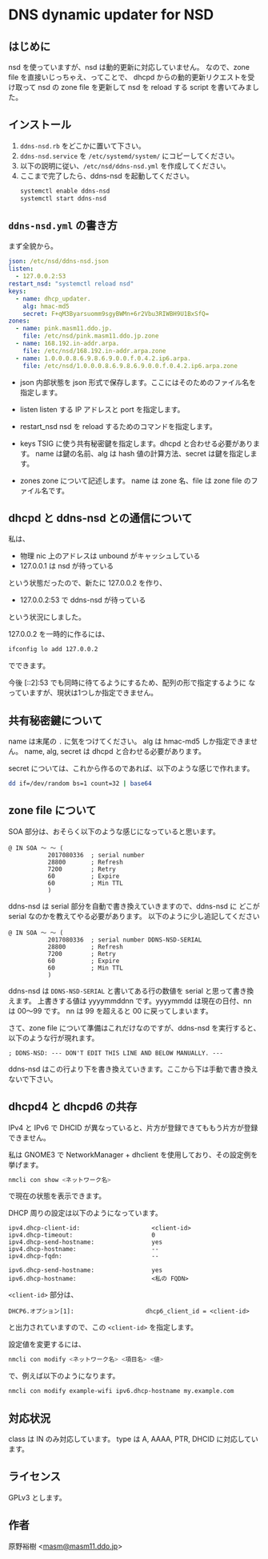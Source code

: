 # DNS dynamic updater for NSD

## はじめに

nsd を使っていますが、nsd は動的更新に対応していません。
なので、zone file を直接いじっちゃえ、ってことで、
dhcpd からの動的更新リクエストを受け取って nsd の zone file
を更新して nsd を reload する script を書いてみました。

## インストール

1. `ddns-nsd.rb` をどこかに置いて下さい。
2. `ddns-nsd.service` を `/etc/systemd/system/` にコピーしてください。
3. 以下の説明に従い、`/etc/nsd/ddns-nsd.yml` を作成してください。
4. ここまで完了したら、ddns-nsd を起動してください。
   ```sh
   systemctl enable ddns-nsd
   systemctl start ddns-nsd
   ```

## `ddns-nsd.yml` の書き方

まず全貌から。

```yaml
json: /etc/nsd/ddns-nsd.json
listen:
  - 127.0.0.2:53
restart_nsd: "systemctl reload nsd"
keys:
  - name: dhcp_updater.
    alg: hmac-md5
    secret: F+qM3Byarsuomm9sgyBWMn+6r2Vbu3RIWBH9U1BxSfQ=
zones:
  - name: pink.masm11.ddo.jp.
    file: /etc/nsd/pink.masm11.ddo.jp.zone
  - name: 168.192.in-addr.arpa.
    file: /etc/nsd/168.192.in-addr.arpa.zone
  - name: 1.0.0.0.8.6.9.8.6.9.0.0.f.0.4.2.ip6.arpa.
    file: /etc/nsd/1.0.0.0.8.6.9.8.6.9.0.0.f.0.4.2.ip6.arpa.zone
```

- json
  内部状態を json 形式で保存します。ここにはそのためのファイル名を指定します。

- listen
  listen する IP アドレスと port を指定します。

- restart_nsd
  nsd を reload するためのコマンドを指定します。

- keys
  TSIG に使う共有秘密鍵を指定します。dhcpd と合わせる必要があります。
  name は鍵の名前、alg は hash 値の計算方法、secret は鍵を指定します。

- zones
  zone について記述します。
  name は zone 名、file は zone file のファイル名です。

## dhcpd と ddns-nsd との通信について

私は、

- 物理 nic 上のアドレスは unbound がキャッシュしている
- 127.0.0.1 は nsd が待っている

という状態だったので、新たに 127.0.0.2 を作り、

- 127.0.0.2:53 で ddns-nsd が待っている

という状況にしました。

127.0.0.2 を一時的に作るには、
```sh
ifconfig lo add 127.0.0.2
```
でできます。

今後 [::2]:53 でも同時に待てるようにするため、配列の形で指定するように
なっていますが、現状は1つしか指定できません。

## 共有秘密鍵について

name は末尾の `.` に気をつけてください。
alg は hmac-md5 しか指定できません。
name, alg, secret は dhcpd と合わせる必要があります。

secret については、これから作るのであれば、以下のような感じで作れます。
```sh
dd if=/dev/random bs=1 count=32 | base64
```

## zone file について

SOA 部分は、おそらく以下のような感じになっていると思います。

```
@ IN SOA 〜 〜 (
           2017080336  ; serial number
           28800       ; Refresh
           7200        ; Retry
           60          ; Expire
           60          ; Min TTL
           )
```

ddns-nsd は serial 部分を自動で書き換えていきますので、ddns-nsd に
どこが serial なのかを教えてやる必要があります。
以下のように少し追記してください

```
@ IN SOA 〜 〜 (
           2017080336  ; serial number DDNS-NSD-SERIAL
           28800       ; Refresh
           7200        ; Retry
           60          ; Expire
           60          ; Min TTL
           )
```

ddns-nsd は `DDNS-NSD-SERIAL` と書いてある行の数値を serial と思って書き換えます。
上書きする値は yyyymmddnn です。yyyymmdd は現在の日付、nn は 00〜99 です。
nn は 99 を超えると 00 に戻ってしまいます。

さて、zone file について準備はこれだけなのですが、ddns-nsd を実行すると、以下のような行が現れます。

```
; DDNS-NSD: --- DON'T EDIT THIS LINE AND BELOW MANUALLY. ---
```

ddns-nsd はこの行より下を書き換えていきます。ここから下は手動で書き換えないで下さい。

## dhcpd4 と dhcpd6 の共存

IPv4 と IPv6 で DHCID が異なっていると、片方が登録できてももう片方が登録できません。

私は GNOME3 で NetworkManager + dhclient を使用しており、その設定例を挙げます。

```sh
nmcli con show <ネットワーク名>
```
で現在の状態を表示できます。

DHCP 周りの設定は以下のようになっています。

```
ipv4.dhcp-client-id:                    <client-id>
ipv4.dhcp-timeout:                      0
ipv4.dhcp-send-hostname:                yes
ipv4.dhcp-hostname:                     --
ipv4.dhcp-fqdn:                         --
```

```
ipv6.dhcp-send-hostname:                yes
ipv6.dhcp-hostname:                     <私の FQDN>
```

`<client-id>` 部分は、
```
DHCP6.オプション[1]:                    dhcp6_client_id = <client-id>
```
と出力されていますので、この `<client-id>` を指定します。

設定値を変更するには、

```sh
nmcli con modify <ネットワーク名> <項目名> <値>
```

で、例えば以下のようになります。

```sh
nmcli con modify example-wifi ipv6.dhcp-hostname my.example.com
```

## 対応状況

class は IN のみ対応しています。
type は A, AAAA, PTR, DHCID に対応しています。

## ライセンス

GPLv3 とします。

## 作者

原野裕樹 &lt;masm@masm11.ddo.jp&gt;
